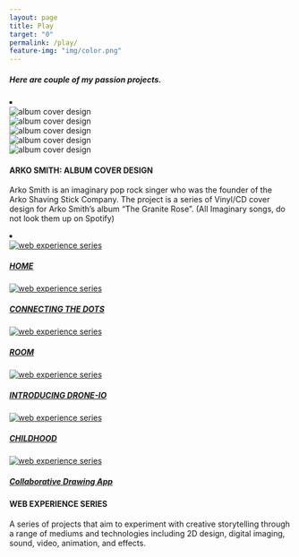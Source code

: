 ```yaml
---
layout: page
title: Play
target: "0"
permalink: /play/
feature-img: "img/color.png"
---
```


<h5>Here are couple of my passion projects.</h5>
  <div class="play">
            <li class="padding-small">
            <div class="one-time">
              <div><img src="../img/play/arko2.jpg" alt="album cover design"/></div>
              <div><img src="../img/play/arko3.jpg" alt="album cover design"/></div>
              <div><img src="../img/play/arko4.jpg" alt="album cover design"/></div>
              <div><img src="../img/play/arko5.jpg" alt="album cover design"/></div>
              <div><img src="../img/play/arko6.jpg" alt="album cover design"/></div>
            </div>
          <h4>ARKO SMITH: ALBUM COVER DESIGN</h4>
          <p>Arko Smith is an imaginary pop rock singer who was the founder of the Arko Shaving Stick Company. The project is a series of Vinyl/CD cover design for Arko Smith’s album “The Granite Rose”. (All Imaginary songs, do not look them up on Spotify)</p>
        </li>
            <li class="padding-large">
              <div class="one-time">
                <div><a href="https://home-d9b8a.firebaseapp.com"><img src="../img/play/web1.jpg" alt="web experience series"/><h5>HOME</h5></a></div>
                <div><a href="https://connecting-the-dots-bad05.firebaseapp.com/"><img src="../img/play/web2.jpg" alt="web experience series"/><h5>CONNECTING THE DOTS</h5></a></div>
                <div><a href="https://room-cf172.firebaseapp.com"><img src="../img/play/web3.jpg" alt="web experience series"/><h5>ROOM</h5></a></div>
                <div><a href="http://arte-ha.us/agile/droneio/"><img src="../img/play/web4.jpg" alt="web experience series"/><h5>INTRODUCING DRONE-IO</h5></a></div>
                <div><a href="https://childhood-b340d.firebaseapp.com/"><img src="../img/play/web5.jpg" alt="web experience series"/><h5>CHILDHOOD</h5></a></div>
                <div><a href="https://drawing-board-ec4f1.firebaseapp.com/"><img src="../img/play/web6.jpg" alt="web experience series"/><h5>Collaborative Drawing App</h5></a></div>
            </div>
          <h4>WEB EXPERIENCE SERIES</h4>
          <p>A series of projects that aim to experiment with creative storytelling through a range of mediums and technologies including 2D design, digital imaging, sound, video, animation, and effects.</p>
        </li>
  </div>


